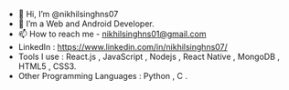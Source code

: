 - 👋 Hi, I’m @nikhilsinghns07
- 👀 I’m a Web and Android Developer.
- 📫 How to reach me - nikhilsinghns01@gmail.com
- LinkedIn : https://www.linkedin.com/in/nikhilsinghns07/
- Tools I use : React.js , JavaScript , Nodejs  , React Native , MongoDB ,  HTML5 , CSS3.
- Other Programming Languages : Python , C .

<!---
nikhilsinghns07/nikhilsinghns07 is a ✨ special ✨ repository because its `README.md` (this file) appears on your GitHub profile.
You can click the Preview link to take a look at your changes.
--->
